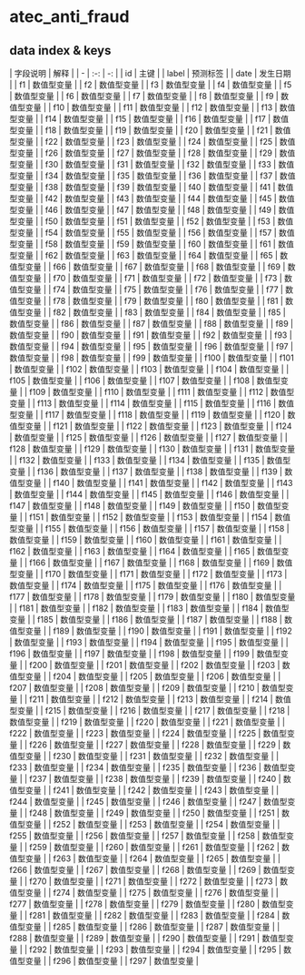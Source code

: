 # atec_anti_fraud
## data index & keys
|	字段说明	|	解释	|
| - | :-: | -: | 
|	id	|	主键	|
|	label	|	预测标签	|
|	date	|	发生日期	|
|	f1	|	数值型变量	|
|	f2	|	数值型变量	|
|	f3	|	数值型变量	|
|	f4	|	数值型变量	|
|	f5	|	数值型变量	|
|	f6	|	数值型变量	|
|	f7	|	数值型变量	|
|	f8	|	数值型变量	|
|	f9	|	数值型变量	|
|	f10	|	数值型变量	|
|	f11	|	数值型变量	|
|	f12	|	数值型变量	|
|	f13	|	数值型变量	|
|	f14	|	数值型变量	|
|	f15	|	数值型变量	|
|	f16	|	数值型变量	|
|	f17	|	数值型变量	|
|	f18	|	数值型变量	|
|	f19	|	数值型变量	|
|	f20	|	数值型变量	|
|	f21	|	数值型变量	|
|	f22	|	数值型变量	|
|	f23	|	数值型变量	|
|	f24	|	数值型变量	|
|	f25	|	数值型变量	|
|	f26	|	数值型变量	|
|	f27	|	数值型变量	|
|	f28	|	数值型变量	|
|	f29	|	数值型变量	|
|	f30	|	数值型变量	|
|	f31	|	数值型变量	|
|	f32	|	数值型变量	|
|	f33	|	数值型变量	|
|	f34	|	数值型变量	|
|	f35	|	数值型变量	|
|	f36	|	数值型变量	|
|	f37	|	数值型变量	|
|	f38	|	数值型变量	|
|	f39	|	数值型变量	|
|	f40	|	数值型变量	|
|	f41	|	数值型变量	|
|	f42	|	数值型变量	|
|	f43	|	数值型变量	|
|	f44	|	数值型变量	|
|	f45	|	数值型变量	|
|	f46	|	数值型变量	|
|	f47	|	数值型变量	|
|	f48	|	数值型变量	|
|	f49	|	数值型变量	|
|	f50	|	数值型变量	|
|	f51	|	数值型变量	|
|	f52	|	数值型变量	|
|	f53	|	数值型变量	|
|	f54	|	数值型变量	|
|	f55	|	数值型变量	|
|	f56	|	数值型变量	|
|	f57	|	数值型变量	|
|	f58	|	数值型变量	|
|	f59	|	数值型变量	|
|	f60	|	数值型变量	|
|	f61	|	数值型变量	|
|	f62	|	数值型变量	|
|	f63	|	数值型变量	|
|	f64	|	数值型变量	|
|	f65	|	数值型变量	|
|	f66	|	数值型变量	|
|	f67	|	数值型变量	|
|	f68	|	数值型变量	|
|	f69	|	数值型变量	|
|	f70	|	数值型变量	|
|	f71	|	数值型变量	|
|	f72	|	数值型变量	|
|	f73	|	数值型变量	|
|	f74	|	数值型变量	|
|	f75	|	数值型变量	|
|	f76	|	数值型变量	|
|	f77	|	数值型变量	|
|	f78	|	数值型变量	|
|	f79	|	数值型变量	|
|	f80	|	数值型变量	|
|	f81	|	数值型变量	|
|	f82	|	数值型变量	|
|	f83	|	数值型变量	|
|	f84	|	数值型变量	|
|	f85	|	数值型变量	|
|	f86	|	数值型变量	|
|	f87	|	数值型变量	|
|	f88	|	数值型变量	|
|	f89	|	数值型变量	|
|	f90	|	数值型变量	|
|	f91	|	数值型变量	|
|	f92	|	数值型变量	|
|	f93	|	数值型变量	|
|	f94	|	数值型变量	|
|	f95	|	数值型变量	|
|	f96	|	数值型变量	|
|	f97	|	数值型变量	|
|	f98	|	数值型变量	|
|	f99	|	数值型变量	|
|	f100	|	数值型变量	|
|	f101	|	数值型变量	|
|	f102	|	数值型变量	|
|	f103	|	数值型变量	|
|	f104	|	数值型变量	|
|	f105	|	数值型变量	|
|	f106	|	数值型变量	|
|	f107	|	数值型变量	|
|	f108	|	数值型变量	|
|	f109	|	数值型变量	|
|	f110	|	数值型变量	|
|	f111	|	数值型变量	|
|	f112	|	数值型变量	|
|	f113	|	数值型变量	|
|	f114	|	数值型变量	|
|	f115	|	数值型变量	|
|	f116	|	数值型变量	|
|	f117	|	数值型变量	|
|	f118	|	数值型变量	|
|	f119	|	数值型变量	|
|	f120	|	数值型变量	|
|	f121	|	数值型变量	|
|	f122	|	数值型变量	|
|	f123	|	数值型变量	|
|	f124	|	数值型变量	|
|	f125	|	数值型变量	|
|	f126	|	数值型变量	|
|	f127	|	数值型变量	|
|	f128	|	数值型变量	|
|	f129	|	数值型变量	|
|	f130	|	数值型变量	|
|	f131	|	数值型变量	|
|	f132	|	数值型变量	|
|	f133	|	数值型变量	|
|	f134	|	数值型变量	|
|	f135	|	数值型变量	|
|	f136	|	数值型变量	|
|	f137	|	数值型变量	|
|	f138	|	数值型变量	|
|	f139	|	数值型变量	|
|	f140	|	数值型变量	|
|	f141	|	数值型变量	|
|	f142	|	数值型变量	|
|	f143	|	数值型变量	|
|	f144	|	数值型变量	|
|	f145	|	数值型变量	|
|	f146	|	数值型变量	|
|	f147	|	数值型变量	|
|	f148	|	数值型变量	|
|	f149	|	数值型变量	|
|	f150	|	数值型变量	|
|	f151	|	数值型变量	|
|	f152	|	数值型变量	|
|	f153	|	数值型变量	|
|	f154	|	数值型变量	|
|	f155	|	数值型变量	|
|	f156	|	数值型变量	|
|	f157	|	数值型变量	|
|	f158	|	数值型变量	|
|	f159	|	数值型变量	|
|	f160	|	数值型变量	|
|	f161	|	数值型变量	|
|	f162	|	数值型变量	|
|	f163	|	数值型变量	|
|	f164	|	数值型变量	|
|	f165	|	数值型变量	|
|	f166	|	数值型变量	|
|	f167	|	数值型变量	|
|	f168	|	数值型变量	|
|	f169	|	数值型变量	|
|	f170	|	数值型变量	|
|	f171	|	数值型变量	|
|	f172	|	数值型变量	|
|	f173	|	数值型变量	|
|	f174	|	数值型变量	|
|	f175	|	数值型变量	|
|	f176	|	数值型变量	|
|	f177	|	数值型变量	|
|	f178	|	数值型变量	|
|	f179	|	数值型变量	|
|	f180	|	数值型变量	|
|	f181	|	数值型变量	|
|	f182	|	数值型变量	|
|	f183	|	数值型变量	|
|	f184	|	数值型变量	|
|	f185	|	数值型变量	|
|	f186	|	数值型变量	|
|	f187	|	数值型变量	|
|	f188	|	数值型变量	|
|	f189	|	数值型变量	|
|	f190	|	数值型变量	|
|	f191	|	数值型变量	|
|	f192	|	数值型变量	|
|	f193	|	数值型变量	|
|	f194	|	数值型变量	|
|	f195	|	数值型变量	|
|	f196	|	数值型变量	|
|	f197	|	数值型变量	|
|	f198	|	数值型变量	|
|	f199	|	数值型变量	|
|	f200	|	数值型变量	|
|	f201	|	数值型变量	|
|	f202	|	数值型变量	|
|	f203	|	数值型变量	|
|	f204	|	数值型变量	|
|	f205	|	数值型变量	|
|	f206	|	数值型变量	|
|	f207	|	数值型变量	|
|	f208	|	数值型变量	|
|	f209	|	数值型变量	|
|	f210	|	数值型变量	|
|	f211	|	数值型变量	|
|	f212	|	数值型变量	|
|	f213	|	数值型变量	|
|	f214	|	数值型变量	|
|	f215	|	数值型变量	|
|	f216	|	数值型变量	|
|	f217	|	数值型变量	|
|	f218	|	数值型变量	|
|	f219	|	数值型变量	|
|	f220	|	数值型变量	|
|	f221	|	数值型变量	|
|	f222	|	数值型变量	|
|	f223	|	数值型变量	|
|	f224	|	数值型变量	|
|	f225	|	数值型变量	|
|	f226	|	数值型变量	|
|	f227	|	数值型变量	|
|	f228	|	数值型变量	|
|	f229	|	数值型变量	|
|	f230	|	数值型变量	|
|	f231	|	数值型变量	|
|	f232	|	数值型变量	|
|	f233	|	数值型变量	|
|	f234	|	数值型变量	|
|	f235	|	数值型变量	|
|	f236	|	数值型变量	|
|	f237	|	数值型变量	|
|	f238	|	数值型变量	|
|	f239	|	数值型变量	|
|	f240	|	数值型变量	|
|	f241	|	数值型变量	|
|	f242	|	数值型变量	|
|	f243	|	数值型变量	|
|	f244	|	数值型变量	|
|	f245	|	数值型变量	|
|	f246	|	数值型变量	|
|	f247	|	数值型变量	|
|	f248	|	数值型变量	|
|	f249	|	数值型变量	|
|	f250	|	数值型变量	|
|	f251	|	数值型变量	|
|	f252	|	数值型变量	|
|	f253	|	数值型变量	|
|	f254	|	数值型变量	|
|	f255	|	数值型变量	|
|	f256	|	数值型变量	|
|	f257	|	数值型变量	|
|	f258	|	数值型变量	|
|	f259	|	数值型变量	|
|	f260	|	数值型变量	|
|	f261	|	数值型变量	|
|	f262	|	数值型变量	|
|	f263	|	数值型变量	|
|	f264	|	数值型变量	|
|	f265	|	数值型变量	|
|	f266	|	数值型变量	|
|	f267	|	数值型变量	|
|	f268	|	数值型变量	|
|	f269	|	数值型变量	|
|	f270	|	数值型变量	|
|	f271	|	数值型变量	|
|	f272	|	数值型变量	|
|	f273	|	数值型变量	|
|	f274	|	数值型变量	|
|	f275	|	数值型变量	|
|	f276	|	数值型变量	|
|	f277	|	数值型变量	|
|	f278	|	数值型变量	|
|	f279	|	数值型变量	|
|	f280	|	数值型变量	|
|	f281	|	数值型变量	|
|	f282	|	数值型变量	|
|	f283	|	数值型变量	|
|	f284	|	数值型变量	|
|	f285	|	数值型变量	|
|	f286	|	数值型变量	|
|	f287	|	数值型变量	|
|	f288	|	数值型变量	|
|	f289	|	数值型变量	|
|	f290	|	数值型变量	|
|	f291	|	数值型变量	|
|	f292	|	数值型变量	|
|	f293	|	数值型变量	|
|	f294	|	数值型变量	|
|	f295	|	数值型变量	|
|	f296	|	数值型变量	|
|	f297	|	数值型变量	|

